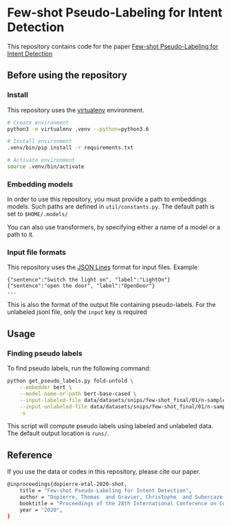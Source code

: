 # Few-shot Pseudo-Labeling for Intent Detection

This repository contains code for the paper [Few-shot Pseudo-Labeling for Intent Detection](https://www.aclweb.org/anthology/2020.coling-main.438/)
## Before using the repository
### Install
This repository uses the [virtualenv](https://virtualenv.pypa.io/en/latest/) environment.
```bash
# Create environment
python3 -m virtualenv .venv --python=python3.6

# Install environment
.venv/bin/pip install -r requirements.txt

# Activate environment
source .venv/bin/activate
```

### Embedding models
In order to use this repository, you must provide a path to embeddings models.
Such paths are defined in `util/constants.py`. The default path is set to `$HOME/.models/`

You can also use transformers, by specifying either a name of a model or a path to it.

### Input file formats
This repository uses the [JSON Lines](http://jsonlines.org/) format for input files. Example:
```text
{"sentence":"Switch the light on", "label":"LightOn"}
{"sentence":"open the door", "label":"OpenDoor"}
...
```
This is also the format of the output file containing pseudo-labels. For the unlabeled jsonl file, only the `input` key
is required 

## Usage
### Finding pseudo labels
To find pseudo labels, run the following command:
```bash
python get_pseudo_labels.py fold-unfold \
    --embedder bert \
    --model-name-or-path bert-base-cased \
    --input-labeled-file data/datasets/snips/few-shot_final/01/n-samples-005/support.jsonl \
    --input-unlabeled-file data/datasets/snips/few-shot_final/01/n-samples-005/query.jsonl \
    -v
```

This script will compute pseudo labels using labeled and unlabeled data. The default output location is `runs/`.

## Reference
If you use the data or codes in this repository, please cite our paper.
```bash
@inproceedings{dopierre-etal-2020-shot,
    title = "Few-shot Pseudo-Labeling for Intent Detection",
    author = "Dopierre, Thomas  and Gravier, Christophe  and Subercaze, Julien  and Logerais, Wilfried",
    booktitle = "Proceedings of the 28th International Conference on Computational Linguistics",
    year = "2020",
}
```
